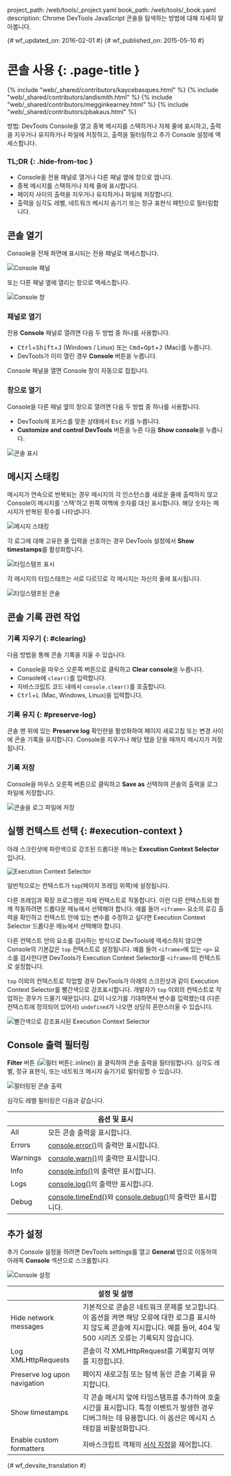 project_path: /web/tools/_project.yaml
book_path: /web/tools/_book.yaml
description: Chrome DevTools JavaScript 콘솔을 탐색하는 방법에 대해 자세히 알아봅니다.

{# wf_updated_on: 2016-02-01 #}
{# wf_published_on: 2015-05-10 #}

# 콘솔 사용 {: .page-title }

{% include "web/_shared/contributors/kaycebasques.html" %}
{% include "web/_shared/contributors/andismith.html" %}
{% include "web/_shared/contributors/megginkearney.html" %}
{% include "web/_shared/contributors/pbakaus.html" %}

방법: DevTools Console을 열고 중복 
메시지를 스택하거나 자체 줄에 표시하고, 출력을 지우거나 유지하거나
파일에 저장하고, 출력을 필터링하고 추가
Console 설정에 액세스합니다.

### TL;DR {: .hide-from-toc }
- Console을 전용 패널로 열거나 다른 패널 옆에 창으로 엽니다.
- 중복 메시지를 스택하거나 자체 줄에 표시합니다.
- 페이지 사이의 출력을 지우거나 유지하거나 파일에 저장합니다.
- 출력을 심각도 레벨, 네트워크 메시지 숨기기 또는 정규 표현식 패턴으로 필터링합니다.

## 콘솔 열기

Console을 전체 화면에 표시되는 전용 패널로 액세스합니다.

![Console 패널](images/console-panel.png)

또는 다른 패널 옆에 열리는 창으로 액세스합니다.

![Console 창](images/console-drawer.png)

### 패널로 열기

전용 **Console** 패널로 열려면 다음 두 방법 중 하나를 사용합니다.

* <kbd>Ctrl</kbd>+<kbd>Shift</kbd>+<kbd>J</kbd> (Windows / Linux) 또는
  <kbd>Cmd</kbd>+<kbd>Opt</kbd>+<kbd class="kbd">J</kbd> (Mac)를 누릅니다.
* DevTools가 이미 열린 경우 **Console**  버튼을 누릅니다.

Console 패널을 열면  Console 창이 자동으로 접힙니다.

### 창으로 열기

Console을 다른 패널 옆의 창으로 열려면 다음 두 방법 중 하나를 사용합니다.

* DevTools에 포커스를 맞춘 상태에서 <kbd>Esc</kbd> 키를 누릅니다.
* **Customize and control DevTools** 버튼을 누른 다음 
  **Show console**을 누릅니다.

![콘솔 표시](images/show-console.png)

## 메시지 스태킹

메시지가 연속으로 반복되는 경우 메시지의 각
인스턴스를 새로운 줄에 출력하지 않고 Console이 메시지를 '스택'하고
왼쪽 여백에 숫자를 대신 표시합니다. 해당 숫자는 메시지가 반복된
횟수를 나타냅니다.

![메시지 스태킹](images/message-stacking.png)

각 로그에 대해 고유한 줄 입력을 선호하는 경우 DevTools 설정에서 **Show timestamps**를
활성화합니다.

![타임스탬프 표시](images/show-timestamps.png)

각 메시지의 타임스태프는 서로 다르므로 각 메시지는 자신의 줄에
표시됩니다.

![타임스탬프된 콘솔](images/timestamped-console.png)

## 콘솔 기록 관련 작업

### 기록 지우기 {: #clearing}

다음 방법을 통해 콘솔 기록을 지울 수 있습니다.

* Console을 마우스 오른쪽 버튼으로 클릭하고 **Clear console**을 누릅니다.
* Console에 `clear()`를 입력합니다.
* 자바스크립트 코드 내에서 `console.clear()`를 호출합니다.
* <kbd class="kbd">Ctrl</kbd>+<kbd class="kbd">L</kbd>
  (Mac, Windows, Linux)을 입력합니다.

### 기록 유지 {: #preserve-log}

 콘솔 맨 위에 있는 **Preserve log** 확인란을 활성화하여 페이지 새로고침 또는 변경 사이에
콘솔 기록을 유지합니다. Console을 지우거나
해당 탭을 닫을 때까지 메시지가 저장됩니다.

### 기록 저장

Console을 마우스 오른쪽 버튼으로 클릭하고 **Save as** 선택하여 콘솔의
출력을 로그 파일에 저장합니다.

![콘솔을 로그 파일에 저장](images/console-save-as.png)

## 실행 컨텍스트 선택 {: #execution-context }

아래 스크린샷에 파란색으로 강조된 드롭다운 메뉴는
**Execution Context Selector**입니다.

![Execution Context Selector](images/execution-context-selector.png)

일반적으로는 컨텍스트가 `top`(페이지 프레임 위쪽)에 설정됩니다.

다른 프레임과 확장 프로그램은 자체 컨텍스트로 작동합니다. 이런 다른
컨텍스트와 함께 작동하려면 드롭다운 메뉴에서 선택해야 합니다. 예를 들어
`<iframe>` 요소의 로깅 출력을 확인하고
컨텍스트 안에 있는 변수를 수정하고 싶다면
Execution Context Selector 드롭다운 메뉴에서 선택해야 합니다.

다른 컨텍스트 안의 요소를 검사하는 방식으로 DevTools에 액세스하지 않으면 Console의 기본값은
`top` 컨텍스트로 설정됩니다. 예를 들어
`<iframe>`에 있는 `<p>` 요소를 검사한다면 DevTools가 Execution Context
Selector를 `<iframe>`의 컨텍스트로 설정합니다.

`top` 이외의 컨텍스트로 작업할 경우 DevTools가 아래의 스크린샷과 같이
Execution Context Selector를 빨간색으로 강조표시합니다. 개발자가
`top` 이외의 컨텍스트로 작업하는 경우가 드물기 때문입니다. 값이 나오기를 기대하면서
변수를 입력했는데
(다른 컨텍스트에 정의되어 있어서) `undefined`가 나오면 상당히 혼란스러울 수 있습니다.

![빨간색으로 강조표시된 Execution Context Selector](images/non-top-context.png)

## Console 출력 필터링

**Filter** 버튼
(![필터 버튼](images/filter-button.png){:.inline})
을 클릭하여 콘솔 출력을 필터링합니다. 심각도 레벨, 정규 표현식,
또는 네트워크 메시지 숨기기로 필터링할 수 있습니다.

![필터링된 콘솔 출력](images/filtered-console.png)

심각도 레벨 필터링은 다음과 같습니다.

<table class="responsive">
  <thead>
     <tr>
      <th colspan="2">옵션 및 표시</th>
    </tr>   
  </thead>
  <tbody>
  <tr>
    <td>All</td>
    <td>모든 콘솔 출력을 표시합니다.</td>
  </tr>
  <tr>
    <td>Errors</td>
    <td><a href="/web/tools/chrome-devtools/debug/console/console-reference#consoleerrorobject--object-">console.error()</a>의 출력만 표시합니다.</td>
  </tr>
  <tr>
    <td>Warnings</td>
    <td><a href="/web/tools/chrome-devtools/debug/console/console-reference#consolewarnobject--object-">console.warn()</a>의 출력만 표시합니다.</td>
  </tr>
  <tr>
    <td>Info</td>
    <td><a href="/web/tools/chrome-devtools/debug/console/console-reference#consoleinfoobject--object-">console.info()</a>의 출력만 표시합니다.</td>
  </tr>
  <tr>
    <td>Logs</td>
    <td><a href="/web/tools/chrome-devtools/debug/console/console-reference#consolelogobject--object-">console.log()</a>의 출력만 표시합니다.</td>
  </tr>
  <tr>
    <td>Debug</td>
    <td><a href="/web/tools/chrome-devtools/debug/console/console-reference#consoletimeendlabel">console.timeEnd()</a>와 <a href="/web/tools/chrome-devtools/debug/console/console-reference#consoledebugobject--object-">console.debug()</a>의 출력만 표시합니다.</td>
  </tr>
  </tbody>
</table>

## 추가 설정

추가 Console 설정을 하려면 DevTools settings를 열고 **General** 탭으로 이동하여
아래쪽 **Console** 섹션으로 스크롤합니다.

![Console 설정](images/console-settings.png)

<table class="responsive">
  <thead>
     <tr>
      <th colspan="2">설정 및 설명</th>
    </tr>   
  </thead>
  <tbody>
  <tr>
    <td>Hide network messages</td>
    <td>기본적으로 콘솔은 네트워크 문제를 보고합니다. 이 옵션을 켜면 해당 오류에 대한 로그를 표시하지 않도록 콘솔에 지시합니다. 예를 들어, 404 및 500 시리즈 오류는 기록되지 않습니다.</td>
  </tr>
  <tr>
    <td>Log XMLHttpRequests</td>
    <td>콘솔이 각 XMLHttpRequest를 기록할지 여부를 지정합니다.</td>
  </tr>
  <tr>
    <td>Preserve log upon navigation</td>
    <td>페이지 새로고침 또는 탐색 동안 콘솔 기록을 유지합니다.</td>
  </tr>
  <tr>
    <td>Show timestamps</td>
    <td>각 콘솔 메시지 앞에 타임스탬프를 추가하여 호출 시간을 표시합니다. 특정 이벤트가 발생한 경우 디버그하는 데 유용합니다. 이 옵션은 메시지 스태킹을 비활성화합니다.</td>
  </tr>
  <tr>
    <td>Enable custom formatters</td>
    <td>자바스크립트 객체의 <a href="https://docs.google.com/document/d/1FTascZXT9cxfetuPRT2eXPQKXui4nWFivUnS_335T3U/preview">서식 지정</a>을 제어합니다.</td>
  </tr>
  </tbody>
</table>


{# wf_devsite_translation #}

